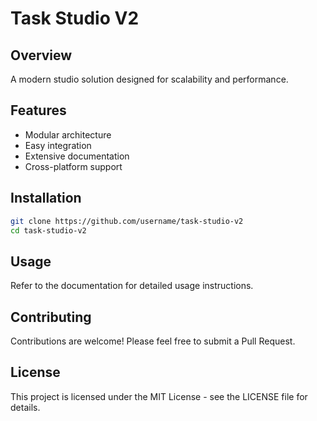 # Task Studio V2

## Overview
A modern studio solution designed for scalability and performance.

## Features
- Modular architecture
- Easy integration
- Extensive documentation
- Cross-platform support

## Installation
```bash
git clone https://github.com/username/task-studio-v2
cd task-studio-v2
```

## Usage
Refer to the documentation for detailed usage instructions.

## Contributing
Contributions are welcome! Please feel free to submit a Pull Request.

## License
This project is licensed under the MIT License - see the LICENSE file for details.